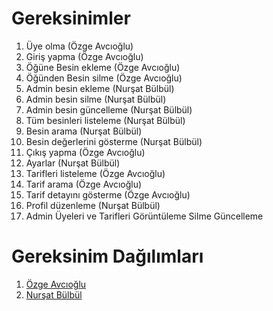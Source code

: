 # Gereksinimler
1. Üye olma (Özge Avcıoğlu)  
2. Giriş yapma (Özge Avcıoğlu)  
3. Öğüne Besin ekleme (Özge Avcıoğlu)   
4. Öğünden Besin silme (Özge Avcıoğlu)  
5. Admin besin ekleme (Nurşat Bülbül)  
6. Admin besin silme (Nurşat Bülbül)  
7. Admin besin güncelleme (Nurşat Bülbül)  
8. Tüm besinleri listeleme (Nurşat Bülbül)  
9. Besin arama (Nurşat Bülbül)  
10. Besin değerlerini gösterme (Nurşat Bülbül)  
11. Çıkış yapma (Özge Avcıoğlu)  
12. Ayarlar (Nurşat Bülbül)  
13. Tarifleri listeleme (Özge Avcıoğlu)  
14. Tarif arama (Özge Avcıoğlu)  
15. Tarif detayını gösterme (Özge Avcıoğlu)  
16. Profil düzenleme (Nurşat Bülbül)
17. Admin Üyeleri ve Tarifleri Görüntüleme Silme Güncelleme

# Gereksinim Dağılımları

1. [Özge Avcıoğlu ](https://github.com/Nurshot/MacroCalculator/blob/main/Gereksinim/ozge/Ozge.md)  
2. [Nurşat Bülbül ](https://github.com/Nurshot/MacroCalculator/blob/main/Gereksinim/nursat/README.md)
